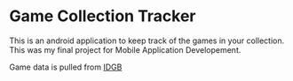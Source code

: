 # Game Collection Tracker
This is an android application to keep track of the games in your collection. 
This was my final project for Mobile Application Developement.

Game data is pulled from [IDGB](https://www.igdb.com/)
